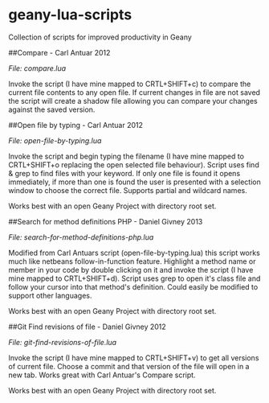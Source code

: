 geany-lua-scripts
=================

Collection of scripts for improved productivity in Geany

##Compare - Carl Antuar 2012

_File: compare.lua_

Invoke the script (I have mine mapped to CRTL+SHIFT+c) to compare the current file contents to any open file. If current changes in file are not saved the script will create a shadow file allowing you can compare your changes against the saved version.


##Open file by typing - Carl Antuar 2012

_File: open-file-by-typing.lua_

Invoke the script and begin typing the filename (I have mine mapped to CRTL+SHIFT+o replacing the open selected file behaviour). Script uses find & grep to find files with your keyword.  If only one file is found it opens immediately, if more than one is found the user is presented with a selection window to choose the correct file. Supports partial and wildcard names.

Works best with an open Geany Project with directory root set.

##Search for method definitions PHP - Daniel Givney 2013

_File: search-for-method-definitions-php.lua_

Modified from Carl Antuars script (open-file-by-typing.lua) this script works much like netbeans follow-in-function feature.  Highlight a method name or member in your code by double clicking on it and invoke the script (I have mine mapped to CRTL+SHIFT+d). Script uses grep to open it's class file and follow your cursor into that method's definition.  Could easily be modified to support other languages.

Works best with an open Geany Project with directory root set.

##Git Find revisions of file - Daniel Givney 2012

_File: git-find-revisions-of-file.lua_

Invoke the script (I have mine mapped to CRTL+SHIFT+v) to get all versions of current file. Choose a commit and that version of the file will open in a new tab. Works great with Carl Antuar's Compare script.

Works best with an open Geany Project with directory root set.